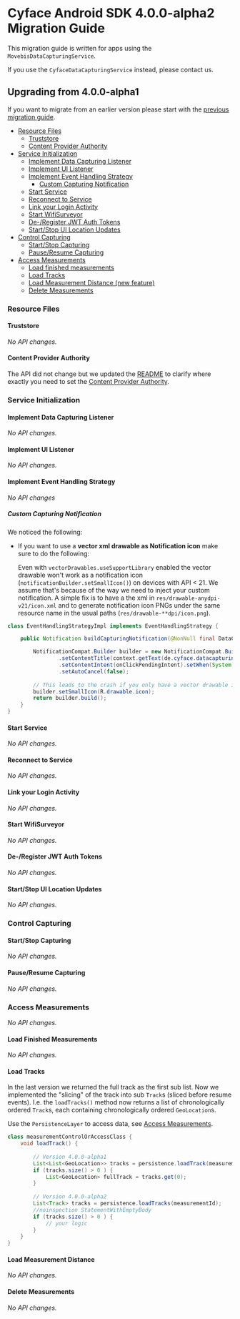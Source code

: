 Cyface Android SDK 4.0.0-alpha2 Migration Guide
=================================================

This migration guide is written for apps using the `MovebisDataCapturingService`.

If you use the `CyfaceDataCapturingService` instead, please contact us. 

Upgrading from 4.0.0-alpha1
-------------------------------

If you want to migrate from an earlier version please start with the [previous migration guide](./migration-guide_4.0.0-alpha1.md).

- [Resource Files](#resource-files)
    - [Truststore](#truststore)
    - [Content Provider Authority](#content-provider-authority)
- [Service Initialization](#service-initialization)
	- [Implement Data Capturing Listener](#implement-data-capturing-listener)
	- [Implement UI Listener](#implement-ui-listener)
	- [Implement Event Handling Strategy](#implement-event-handling-strategy)
	    - [Custom Capturing Notification](#custom-capturing-notification)
	- [Start Service](#start-service)
	- [Reconnect to Service](#reconnect-to-service)
	- [Link your Login Activity](#link-your-login-activity)
	- [Start WifiSurveyor](#start-wifisurveyor)
	- [De-/Register JWT Auth Tokens](#de-register-jwt-auth-tokens)
	- [Start/Stop UI Location Updates](#startstop-ui-location-updates)
- [Control Capturing](#control-capturing)
	- [Start/Stop Capturing](#startstop-capturing)
	- [Pause/Resume Capturing](#pauseresume-capturing)
- [Access Measurements](#access-measurements)
	- [Load finished measurements](#load-finished-measurements)
	- [Load Tracks](#load-tracks)
	- [Load Measurement Distance (new feature)](#load-measurement-distance)
	- [Delete Measurements](#delete-measurements)

### Resource Files

#### Truststore

*No API changes.*

#### Content Provider Authority

The API did not change but we updated the [README](../README.md) to clarify where exactly you need
to set the [Content Provider Authority](../README.md#content-provider-authority).

### Service Initialization

#### Implement Data Capturing Listener

*No API changes.*

#### Implement UI Listener

*No API changes.*

#### Implement Event Handling Strategy

*No API changes*

##### Custom Capturing Notification

We noticed the following:
  
* If you want to use a **vector xml drawable as Notification icon** make sure to do the following:

  Even with `vectorDrawables.useSupportLibrary` enabled the vector drawable won't work as a notification icon (`notificationBuilder.setSmallIcon()`)
  on devices with API < 21. We assume that's because of the way we need to inject your custom notification.
  A simple fix is to have a the xml in `res/drawable-anydpi-v21/icon.xml` and to generate notification icon PNGs under the same resource name in the usual paths (`res/drawable-**dpi/icon.png`).

```java
class EventHandlingStrategyImpl implements EventHandlingStrategy {

    public Notification buildCapturingNotification(@NonNull final DataCapturingBackgroundService context) {

        NotificationCompat.Builder builder = new NotificationCompat.Builder(context, channelId)
                .setContentTitle(context.getText(de.cyface.datacapturing.R.string.capturing_active))
                .setContentIntent(onClickPendingIntent).setWhen(System.currentTimeMillis()).setOngoing(true)
                .setAutoCancel(false);
    
        // This leads to the crash if you only have a vector drawable in the resources
        builder.setSmallIcon(R.drawable.icon);
        return builder.build();
    }
}
```

#### Start Service

*No API changes.*

#### Reconnect to Service

*No API changes.*

#### Link your Login Activity

*No API changes.*

#### Start WifiSurveyor

*No API changes.*

#### De-/Register JWT Auth Tokens

*No API changes.*

#### Start/Stop UI Location Updates

*No API changes.*

### Control Capturing

#### Start/Stop Capturing

*No API changes.*

#### Pause/Resume Capturing

*No API changes.*

### Access Measurements

*No API changes.*

#### Load Finished Measurements

*No API changes.*

#### Load Tracks

In the last version we returned the full track as the first sub list.
Now we implemented the "slicing" of the track into sub `Track`s (sliced before resume events). 
I.e. the `loadTracks()` method now returns a list of chronologically ordered `Track`s, each containing chronologically ordered `GeoLocation`s.

Use the `PersistenceLayer` to access data, see [Access Measurements](#access-measurements).

```java
class measurementControlOrAccessClass {
    void loadTrack() {
        
        // Version 4.0.0-alpha1
        List<List<GeoLocation>> tracks = persistence.loadTrack(measurementId);
        if (tracks.size() > 0 ) {
            List<GeoLocation> fullTrack = tracks.get(0);
        }
        
        // Version 4.0.0-alpha2
        List<Track> tracks = persistence.loadTracks(measurementId);
        //noinspection StatementWithEmptyBody
        if (tracks.size() > 0 ) {
            // your logic
        }
    }
}
```

#### Load Measurement Distance

*No API changes.*

#### Delete Measurements

*No API changes.*